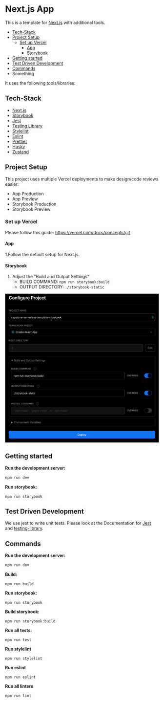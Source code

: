 # Next.js App

This is a template for [Next.js](https://nextjs.org/) with additional tools.

<!-- toc -->

-   [Tech-Stack](#tech-stack)
-   [Project Setup](#project-setup)
    -   [Set up Vercel](#set-up-vercel)
        -   [App](#app)
        -   [Storybook](#storybook)
-   [Getting started](#getting-started)
-   [Test Driven Development](#test-driven-development)
-   [Commands](#commands)
-   Something

<!-- tocstop -->

It uses the following tools/libraries:

## Tech-Stack

-   [Next.js](https://nextjs.org/)
-   [Storybook](https://storybook.js.org/)
-   [Jest](https://jestjs.io/)
-   [Testing Library](https://testing-library.com/)
-   [Stylelint](https://stylelint.io/)
-   [Eslint](https://eslint.org/)
-   [Prettier](https://prettier.io/)
-   [Husky](https://typicode.github.io/husky/)
-   [Zustand](https://zustand-demo.pmnd.rs/)

## Project Setup

This project uses multiple Vercel deployments to make design/code reviews easier:

-   App Production
-   App Preview
-   Storybook Production
-   Storybook Preview

### Set up Vercel

Please follow this guide: https://vercel.com/docs/concepts/git

#### App

1.Follow the default setup for Next.js.

#### Storybook

1. Adjust the "Build and Output Settings"
    - BUILD COMMAND: `npm run storybook:build`
    - OUTPUT DIRECTORY: `./storybook-static`

<p align="center"><img src="docs/resources/vercel-storybook.png" alt="Vercel Storybook settings" width="600"/></p>

## Getting started

**Run the development server:**

```bash
npm run dev
```

**Run storybook:**

```shell
npm run storybook
```

## Test Driven Development

We use jest to write unit tests. Please look at the Documentation for [Jest](https://jestjs.io/)
and [testing-library](https://testing-library.com/docs/react-testing-library/intro/).

## Commands

**Run the development server:**

```bash
npm run dev
```

**Build:**

```shell
npm run build
```

**Run storybook:**

```shell
npm run storybook
```

**Build storybook:**

```shell
npm run storybook:build
```

**Run all tests:**

```shell
npm run test
```

**Run stylelint**

```shell
npm run stylelint
```

**Run eslint**

```shell
npm run eslint
```

**Run all linters**

```shell
npm run lint
```
